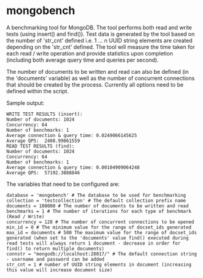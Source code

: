 mongobench
===========

A benchmarking tool for MongoDB. The tool performs both read and write tests (using insert() and find()). Test data is generated by the tool based on the number of 'str_cnt' defined i.e. 1 ... n UUID string elements are created depending on the 'str_cnt' defined. The tool will measure the time taken for each read / write operation and provide statistics upon completion (including both average query time and queries per second).

The number of documents to be written and read can also be defined (in the 'documents' variable) as well as the number of concurrent connections that should be created by the process. Currently all options need to be defined within the script. 

Sample output:
```
WRITE TEST RESULTS (insert):
Number of documents: 1024
Concurrency: 64
Number of benchmarks: 1
Average connection & query time: 0.0249066145625
Average QPS:  2408.99861559
READ TEST RESULTS (find):
Number of documents: 1024
Concurrency: 64
Number of benchmarks: 1
Average connection & query time: 0.00104909064248
Average QPS:  57192.3888846
```

The variables that need to be configured are:
```
database = 'mongobench' # The database to be used for benchmarking
collection = 'testcollection' # The default collection prefix name
documents = 100000 # The number of documents to be written and read
benchmarks = 1 # The number of iterations for each type of benchmark (Read / Write)
concurrency = 128 # The number of concurrent connections to be opened
min_id = 0 # The minimum value for the range of docset_ids generated
max_id = documents # 500 The maximum value for the range of docset_ids generated (when set to the 'documents' value find() executed during read tests will always return 1 document - decrease in order for find() to return multiple documents)
connstr = "mongodb://localhost:28017/" # The default connection string - username and password can be added
str_cnt = 1 # number of UUID string elements in document (increasing this value will increase document size)
```

